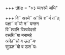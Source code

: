 +++
title = "०३ व्य१स्मे अधि"

+++
वि᳓ अस्मे᳓ अ᳓धि श᳓र्म त᳓त्  
पक्षा᳓ व᳓यो न᳓ यन्तन  
वि᳓श्वानि विश्ववेदसो  
वरूथि᳓या मनामहे  
अनेह᳓सो व ऊत᳓यः  
सुऊत᳓यो व ऊत᳓यः